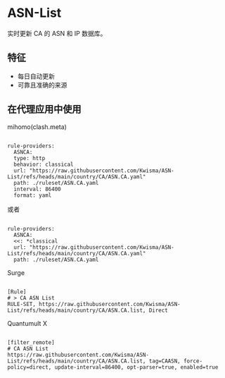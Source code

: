 
# ASN-List
    
实时更新 CA 的 ASN 和 IP 数据库。
    
## 特征
    
- 每日自动更新
- 可靠且准确的来源
    
## 在代理应用中使用
    
mihomo(clash.meta)
   
<pre><code class="language-javascript">
rule-providers:
  ASNCA:
  type: http
  behavior: classical
  url: "https://raw.githubusercontent.com/Kwisma/ASN-List/refs/heads/main/country/CA/ASN.CA.yaml"
  path: ./ruleset/ASN.CA.yaml
  interval: 86400
  format: yaml
</code></pre>

或者

<pre><code class="language-javascript">
rule-providers:
  ASNCA:
  <<: *classical
  url: "https://raw.githubusercontent.com/Kwisma/ASN-List/refs/heads/main/country/CA/ASN.CA.yaml"
  path: ./ruleset/ASN.CA.yaml
</code></pre>
    
Surge
    
<pre><code class="language-javascript">
[Rule]
# > CA ASN List
RULE-SET, https://raw.githubusercontent.com/Kwisma/ASN-List/refs/heads/main/country/CA/ASN.CA.list, Direct
</code></pre>
    
Quantumult X
    
<pre><code class="language-javascript">
[filter_remote]
# CA ASN List
https://raw.githubusercontent.com/Kwisma/ASN-List/refs/heads/main/country/CA/ASN.CA.list, tag=CAASN, force-policy=direct, update-interval=86400, opt-parser=true, enabled=true
</code></pre>
